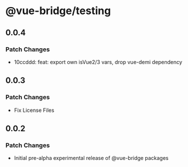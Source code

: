 # @vue-bridge/testing

## 0.0.4

### Patch Changes

- 10ccddd: feat: export own isVue2/3 vars, drop vue-demi dependency

## 0.0.3

### Patch Changes

- Fix License Files

## 0.0.2

### Patch Changes

- Initial pre-alpha experimental release of @vue-bridge packages
